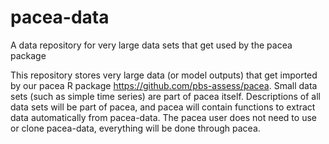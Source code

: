 # pacea-data
A data repository for very large data sets that get used by the pacea package

This repository stores very large data (or model outputs) that get imported by our pacea R package https://github.com/pbs-assess/pacea. Small data sets (such as simple time series) are part of pacea itself. Descriptions of all data sets will be part of pacea, and pacea will contain functions to extract data automatically from pacea-data. The pacea user does not need to use or clone pacea-data, everything will be done through pacea.

